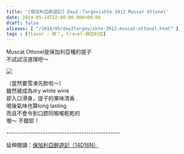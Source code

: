 ```yaml
---
title: '[保加利亞醉遊記] Day2：Targovishte 2012 Muscat Ottonel'
date: 2014-05-14T22:00:00.000+08:00
draft: false
aliases: [ "/2014/05/day2targovishte-2012-muscat-ottonel.html" ]
tags : [flavor - 飲！, travel-保加利亞]
---
```


Muscat Ottonel是保加利亞種的提子  
不試試沒道理吧～  

![](/images/bulgaria2j.jpg)

（當然要雪凍先飲啦～）  
雖然被成為dry white wine  
卻入口滑身，提子的果味清香  
喝後氣味也算long lasting  
而且不會令到口腔同喉嚨乾乾的  
喔～ 不錯耶！  
  
\-----------------------------------------------  
  
延伸閱讀：[保加利亞醉遊記（14D16N）](https://hidie.net/bulgaria14d16n/)
